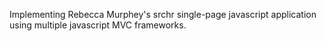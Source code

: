 Implementing Rebecca Murphey's srchr single-page javascript application using multiple javascript MVC frameworks.
